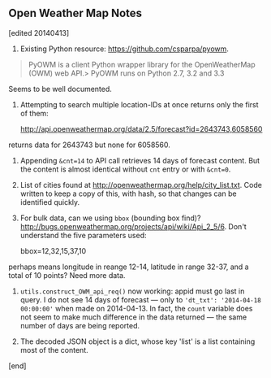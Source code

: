 ## Open Weather Map Notes

[edited 20140413]

1. Existing Python resource: https://github.com/csparpa/pyowm.

> PyOWM is a client Python wrapper library for the OpenWeatherMap (OWM) web API.>
> PyOWM runs on Python 2.7, 3.2 and 3.3

Seems to be well documented.

1. Attempting to search multiple location-IDs at once returns only the first of them:

    http://api.openweathermap.org/data/2.5/forecast?id=2643743,6058560

returns data for 2643743 but none for 6058560.

1. Appending `&cnt=14` to API call retrieves 14 days of forecast content. But the content is almost identical without `cnt` entry or with `&cnt=0`.

1. List of cities found at http://openweathermap.org/help/city_list.txt. Code written to keep a copy of this, with hash, so that changes can be identified quickly.

1. For bulk data, can we using `bbox` (bounding box find)? http://bugs.openweathermap.org/projects/api/wiki/Api_2_5/6. Don't understand the five parameters used:

    bbox=12,32,15,37,10

perhaps means longitude in reange 12-14, latitude in range 32-37, and a total of 10 points? Need more data.

1. `utils.construct_OWM_api_req()` now working: appid must go last in query. I do not see 14 days of forecast — only to `'dt_txt': '2014-04-18 00:00:00'` when made on 2014-04-13. In fact, the `count` variable does not seem to make much difference in the data returned — the same number of days are being reported.

1. The decoded JSON object is a dict, whose key 'list' is a list containing most of the content.

[end]
